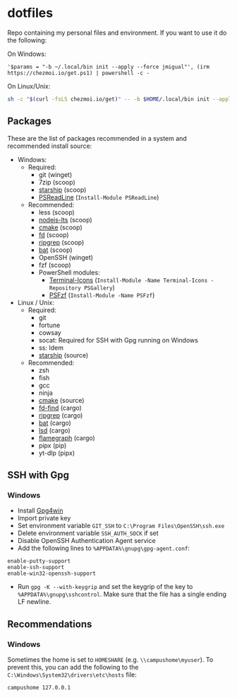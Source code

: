 # dotfiles

Repo containing my personal files and environment. If you want to use it do the following:

On Windows:

```pwsh
'$params = "-b ~/.local/bin init --apply --force jmigual"', (irm https://chezmoi.io/get.ps1) | powershell -c -
```

On Linux/Unix:

```sh
sh -c "$(curl -fsLS chezmoi.io/get)" -- -b $HOME/.local/bin init --apply jmigual 
```

## Packages

These are the list of packages recommended in a system and recommended install source:

- Windows:
    - Required:
        - git (winget)
        - 7zip (scoop)
        - [starship](https://starship.rs/) (scoop)
        - [PSReadLine](https://github.com/PowerShell/PSReadLine) (`Install-Module PSReadLine`)
    - Recommended:
        - less (scoop)
        - [nodejs-lts](https://nodejs.org/) (scoop)
        - [cmake](https://cmake.org/) (scoop)
        - [fd](https://github.com/sharkdp/fd) (scoop)
        - [ripgrep](https://github.com/BurntSushi/ripgrep) (scoop)
        - [bat](https://github.com/sharkdp/bat) (scoop)
        - OpenSSH (winget)
        - fzf (scoop)
        - PowerShell modules:
            - [Terminal-Icons](https://github.com/devblackops/Terminal-Icons) (`Install-Module -Name Terminal-Icons -Repository PSGallery`)
            - [PSFzf](https://github.com/kelleyma49/PSFzf) (`Install-Module -Name PSFzf`)
- Linux / Unix:
    - Required:
        - git
        - fortune
        - cowsay
        - socat: Required for SSH with Gpg running on Windows
        - ss: Idem
        - [starship](https://starship.rs/) (source)
    - Recommended:
        - zsh 
        - fish
        - gcc
        - ninja
        - [cmake](https://cmake.org/download/) (source)
        - [fd-find](https://github.com/sharkdp/fd) (cargo)
        - [ripgrep](https://github.com/BurntSushi/ripgrep) (cargo)
        - [bat](https://github.com/sharkdp/bat) (cargo)
        - [lsd](https://github.com/lsd-rs/lsd) (cargo)
        - [flamegraph](https://github.com/flamegraph-rs/flamegraph) (cargo)
        - pipx (pip)
        - yt-dlp (pipx)


## SSH with Gpg

### Windows

- Install [Gpg4win](https://www.gpg4win.org/)
- Import private key
- Set environment variable `GIT_SSH` to `C:\Program Files\OpenSSH\ssh.exe`
- Delete environment variable `SSH_AUTH_SOCK` if set
- Disable OpenSSH Authentication Agent service
- Add the following lines to `%APPDATA%\gnupg\gpg-agent.conf`:
```
enable-putty-support
enable-ssh-support
enable-win32-openssh-support
```
- Run `gpg -K --with-keygrip` and set the keygrip of the key to `%APPDATA%\gnupg\sshcontrol`. Make sure that the file has a single ending LF newline.

## Recommendations

### Windows

Sometimes the home is set to `HOMESHARE` (e.g. `\\campushome\myuser`). To prevent this, you can add the following to the `C:\Windows\System32\drivers\etc\hosts` file:

```txt
campushome 127.0.0.1
```
